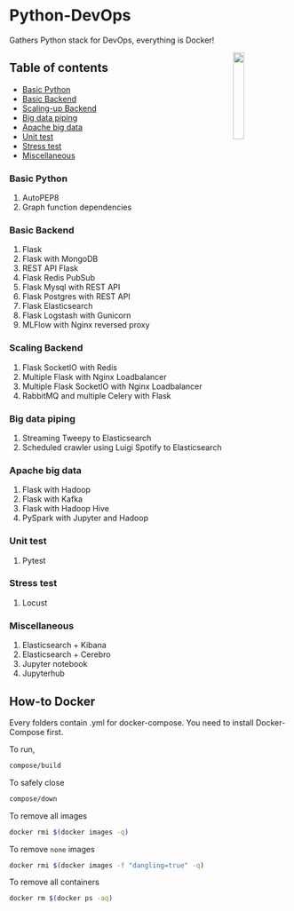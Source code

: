 # Python-DevOps

Gathers Python stack for DevOps, everything is Docker!

<img src="https://cdn.freebiesupply.com/logos/large/2x/docker-logo-png-transparent.png" align="right" width="20%">

## Table of contents
  * [Basic Python](https://github.com/huseinzol05/Python-DevOps#basic-python)
  * [Basic Backend](https://github.com/huseinzol05/Python-DevOps#basic-backend)
  * [Scaling-up Backend](https://github.com/huseinzol05/Python-DevOps#scaling-backend)
  * [Big data piping](https://github.com/huseinzol05/Python-DevOps#big-data-piping)
  * [Apache big data](https://github.com/huseinzol05/Python-DevOps#apache-big-data)
  * [Unit test](https://github.com/huseinzol05/Python-DevOps#unit-test)
  * [Stress test](https://github.com/huseinzol05/Python-DevOps#stress-test)
  * [Miscellaneous](https://github.com/huseinzol05/NLP-Models-Tensorflow#Miscellaneous)

### Basic Python

1. AutoPEP8
2. Graph function dependencies

### Basic Backend

1. Flask
2. Flask with MongoDB
3. REST API Flask
4. Flask Redis PubSub
5. Flask Mysql with REST API
6. Flask Postgres with REST API
7. Flask Elasticsearch
8. Flask Logstash with Gunicorn
9. MLFlow with Nginx reversed proxy

### Scaling Backend

1. Flask SocketIO with Redis
2. Multiple Flask with Nginx Loadbalancer
3. Multiple Flask SocketIO with Nginx Loadbalancer
4. RabbitMQ and multiple Celery with Flask

### Big data piping

1. Streaming Tweepy to Elasticsearch
2. Scheduled crawler using Luigi Spotify to Elasticsearch

### Apache big data

1. Flask with Hadoop
2. Flask with Kafka
3. Flask with Hadoop Hive
4. PySpark with Jupyter and Hadoop

### Unit test

1. Pytest

### Stress test

1. Locust

### Miscellaneous

1. Elasticsearch + Kibana
2. Elasticsearch + Cerebro
3. Jupyter notebook
4. Jupyterhub

## How-to Docker
Every folders contain .yml for docker-compose. You need to install Docker-Compose first.

To run,
```bash
compose/build
```

To safely close
```bash
compose/down
```

To remove all images
```bash
docker rmi $(docker images -q)
```

To remove `none` images
```bash
docker rmi $(docker images -f "dangling=true" -q)
```

To remove all containers
```bash
docker rm $(docker ps -aq)
```
